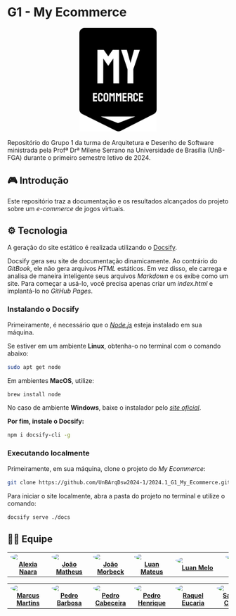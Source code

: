 # G1 - My Ecommerce

<p align="center"><img src="docs/assets/logo.svg" width = 35%></p>

Repositório do Grupo 1 da turma de Arquitetura e Desenho de Software ministrada pela Profª Drª Milene Serrano na Universidade de Brasília (UnB-FGA) durante o primeiro semestre letivo de 2024.
## 🎮 Introdução

Este repositório traz a documentação e os resultados alcançados do projeto sobre um *e-commerce* de jogos virtuais.

## ⚙ Tecnologia

A geração do site estático é realizada utilizando o [Docsify](https://docsify.js.org/).

Docsify gera seu site de documentação dinamicamente. Ao contrário do *GitBook*, ele não gera arquivos *HTML* estáticos. Em vez disso, ele carrega e analisa de maneira inteligente seus arquivos *Markdown* e os exibe como um site. Para começar a usá-lo, você precisa apenas criar um *index.html* e implantá-lo no *GitHub Pages*.

### Instalando o Docsify

Primeiramente, é necessário que o [*Node.js*](https://nodejs.org/en) esteja instalado em sua máquina.

Se estiver em um ambiente **Linux**, obtenha-o no terminal com o comando abaixo:

```bash
sudo apt get node
```
Em ambientes **MacOS**, utilize:

```bash
brew install node
```

No caso de ambiente **Windows**, baixe o instalador pelo [*site oficial*](https://nodejs.org/en).

**Por fim, instale o Docsify:**

```bash
npm i docsify-cli -g
```

### Executando localmente

Primeiramente, em sua máquina, clone o projeto do *My Ecommerce*:

```bash
git clone https://github.com/UnBArqDsw2024-1/2024.1_G1_My_Ecommerce.git
```

Para iniciar o site localmente, abra a pasta do projeto no terminal e utilize o comando:

```bash
docsify serve ./docs
```

## 👨‍💻 Equipe

<!-- | [<img src="https://avatars.githubusercontent.com/u/61877198?s=200" width=50><br>**Alexia Naara**](https://github.com/alexianaa) | [<img src="https://avatars.githubusercontent.com/u/79875786?s=200" width=50><br>**João Matheus**](https://github.com/JoaoSchmitz) | [<img src="https://avatars.githubusercontent.com/u/97908795?v=4" width=50><br> João Morbeck](https://github.com/uMorbeck)| [<img src="https://avatars.githubusercontent.com/u/89037018?v=4" width=50><br>**Luan Mateus**](https://github.com/luanduartee) | [<img src="https://avatars.githubusercontent.com/u/88345670?v=4" width=50><br>**Luan Melo**](https://github.com/Luanmq) | [<img src="https://avatars.githubusercontent.com/u/88516249?v=4" width=50><br>**Luciano Freitas**](https://github.com/luciano-freitas-melo) | [<img src="https://avatars.githubusercontent.com/u/88405145?v=4" width=50><br>**Luciano Ricardo**](https://github.com/l-ricardo) |
| :-: | :-: | :-: | :-: | :-: | :-: | :-: |
| [<img src="https://avatars.githubusercontent.com/u/89209017?v=4" width=50><br>**Marcus Martins**](https://github.com/marcusmartinss) | [<img src="https://avatars.githubusercontent.com/u/78980796?v=4" width=50><br>**Pedro Barbosa**](https://github.com/pedrobarbosaocb) | [<img src="https://avatars.githubusercontent.com/u/109092210?v=4" width=50><br>**Pedro Cabeceira**](https://github.com/pkbceira03) | [<img src="https://avatars.githubusercontent.com/u/88786258?v=4" width=50><br>**Pedro Henrique**](https://github.com/phmelosilva) | [<img src="https://avatars.githubusercontent.com/u/81540491?v=4" width=50><br>**Raquel Eucaria**](https://github.com/raqueleucaria) | [<img src="https://avatars.githubusercontent.com/u/86732411?v=4" width=50><br>**Sabrina Caldas**](https://github.com/sabrinaberno) | -->

<style>
    .rounded-img {
        border-radius: 50%;
        display: block;
        margin-left: auto;
        margin-right: auto;
    }
</style>

<table>
    <tr style="border: none; text-align: center; vertical-align: middle;">
        <td style="border: none; text-align: center; vertical-align: middle;">
            <img src="https://avatars.githubusercontent.com/u/61877198?s=200" width=80 class="rounded-img" >
            <a href="https://github.com/alexianaa"><strong>Alexia Naara</strong></a>
        </td>
        <td style="border: none; text-align: center; vertical-align: middle;">
            <img src="https://avatars.githubusercontent.com/u/79875786?s=200" width=80 class="rounded-img">
            <a href="https://github.com/JoaoSchmitz"><strong>João Matheus</strong></a>
        </td>
        <td style="border: none; text-align: center; vertical-align: middle;">
            <img src="https://avatars.githubusercontent.com/u/97908795?v=4" width=80 class="rounded-img">
            <a href="https://github.com/uMorbeck"><strong>João Morbeck</strong></a>
        </td>
        <td style="border: none; text-align: center; vertical-align: middle;">
            <img src="https://avatars.githubusercontent.com/u/89037018?v=4" width=80 class="rounded-img">
            <a href="https://github.com/luanduartee"><strong>Luan Mateus</strong></a>
        </td>
        <td style="border: none; text-align: center; vertical-align: middle;">
            <img src="https://avatars.githubusercontent.com/u/88345670?v=4" width=100 class="rounded-img">
            <a href="https://github.com/Luanmq"><strong>Luan Melo</strong></a>
        </td>
        <td style="border: none; text-align: center; vertical-align: middle;">
            <img src="https://avatars.githubusercontent.com/u/88516249?v=4" width=80 class="rounded-img">
            <a href="https://github.com/luciano-freitas-melo"><strong>Luciano Freitas</strong></a>
        </td>
        <td style="border: none; text-align: center; vertical-align: middle;">
            <img src="https://avatars.githubusercontent.com/u/88405145?v=4" width=80 class="rounded-img">
            <a href="https://github.com/l-ricardo"><strong>Luciano Ricardo</strong></a>
        </td>
    </tr>
</table>

<table>
    <tr style="border: none; text-align: center; vertical-align: middle;">
        <td style="border: none; text-align: center; vertical-align: middle;">
            <img src="https://avatars.githubusercontent.com/u/89209017?v=4" width=80 class="rounded-img">
            <a href="https://github.com/marcusmartinss"><strong>Marcus Martins</strong></a>
        </td>
        <td style="border: none; text-align: center; vertical-align: middle;">
            <img src="https://avatars.githubusercontent.com/u/78980796?v=4" width=80 class="rounded-img">
            <a href="https://github.com/pedrobarbosaocb"><strong>Pedro Barbosa</strong></a>
        </td>
        <td style="border: none; text-align: center; vertical-align: middle;">
            <img src="https://avatars.githubusercontent.com/u/109092210?v=4" width=80 class="rounded-img">
            <a href="https://github.com/pkbceira03"><strong>Pedro Cabeceira</strong></a>
        </td>
        <td style="border: none; text-align: center; vertical-align: middle;">
            <img src="https://avatars.githubusercontent.com/u/88786258?v=4" width=80 class="rounded-img">
            <a href="https://github.com/phmelosilva"><strong>Pedro Henrique</strong></a>
        </td>
        <td style="border: none; text-align: center; vertical-align: middle;">
            <img src="https://avatars.githubusercontent.com/u/81540491?v=4" width=80 class="rounded-img">
            <a href="https://github.com/raqueleucaria"><strong>Raquel Eucaria</strong></a>
        </td>
        <td style="border: none; text-align: center; vertical-align: middle;">
            <img src="https://avatars.githubusercontent.com/u/86732411?v=4" width=80 class="rounded-img">
            <a href="https://github.com/sabrinaberno"><strong>Sabrina Caldas</strong></a>
        </td>
    </tr>
</table>
